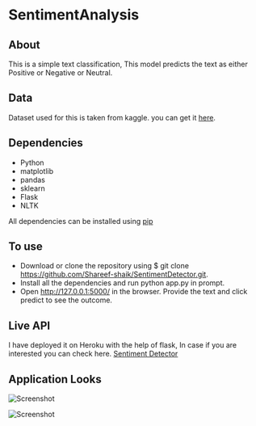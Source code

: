 # SentimentAnalysis


## About
 This is a simple text classification, This model predicts the text as either Positive or Negative or Neutral.
 
## Data
 Dataset used for this is taken from kaggle. you can get it [here](https://www.kaggle.com/snap/amazon-fine-food-reviews).

## Dependencies
* Python
* matplotlib
* pandas
* sklearn
* Flask
* NLTK

All dependencies can be installed using [pip](https://pip.pypa.io/en/stable/)

## To use

* Download or clone the repository using $ git clone https://github.com/Shareef-shaik/SentimentDetector.git.
* Install all the dependencies and run python app.py in prompt.
* Open http://127.0.0.1:5000/ in the browser. Provide the text and click predict to see the outcome.

## Live API
I have deployed it on Heroku with the help of flask, In case if you are interested you can check here. 
[Sentiment Detector](http://sentiiment.shareefshaik.me)

## Application Looks

![Screenshot](images/Negative_input.PNG)

![Screenshot](images/Negative.PNG)
